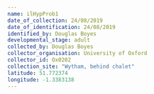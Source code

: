 ```yaml
---
name: ilHypProb1
date_of_collection: 24/08/2019
date_of_identification: 24/08/2019
identified_by: Douglas Boyes
developmental_stage: adult
collected_by: Douglas Boyes
collector_organisation: University of Oxford
collector_id: Ox0202
collection_site: "Wytham, behind chalet"
latitude: 51.772374
longitude: -1.3383138
---
```

